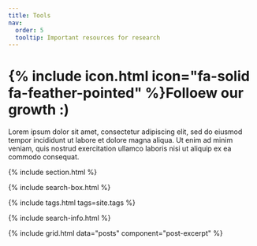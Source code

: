 ```yaml
---
title: Tools
nav:
  order: 5
  tooltip: Important resources for research
---
```


# {% include icon.html icon="fa-solid fa-feather-pointed" %}Folloew our growth :)

Lorem ipsum dolor sit amet, consectetur adipiscing elit, sed do eiusmod tempor incididunt ut labore et dolore magna aliqua.
Ut enim ad minim veniam, quis nostrud exercitation ullamco laboris nisi ut aliquip ex ea commodo consequat.

{% include section.html %}

{% include search-box.html %}

{% include tags.html tags=site.tags %}

{% include search-info.html %}

{% include grid.html data="posts" component="post-excerpt" %}


